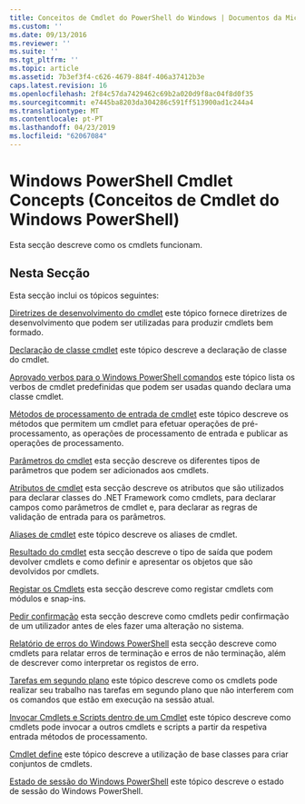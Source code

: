 ```yaml
---
title: Conceitos de Cmdlet do PowerShell do Windows | Documentos da Microsoft
ms.custom: ''
ms.date: 09/13/2016
ms.reviewer: ''
ms.suite: ''
ms.tgt_pltfrm: ''
ms.topic: article
ms.assetid: 7b3ef3f4-c626-4679-884f-406a37412b3e
caps.latest.revision: 16
ms.openlocfilehash: 2f84c57da7429462c69b2a020d9f8ac04f8d0f35
ms.sourcegitcommit: e7445ba8203da304286c591ff513900ad1c244a4
ms.translationtype: MT
ms.contentlocale: pt-PT
ms.lasthandoff: 04/23/2019
ms.locfileid: "62067084"
---
```

# <a name="windows-powershell-cmdlet-concepts"></a>Windows PowerShell Cmdlet Concepts (Conceitos de Cmdlet do Windows PowerShell)

Esta secção descreve como os cmdlets funcionam.

## <a name="in-this-section"></a>Nesta Secção

Esta secção inclui os tópicos seguintes:

[Diretrizes de desenvolvimento do cmdlet](./cmdlet-development-guidelines.md) este tópico fornece diretrizes de desenvolvimento que podem ser utilizadas para produzir cmdlets bem formado.

[Declaração de classe cmdlet](./cmdlet-class-declaration.md) este tópico descreve a declaração de classe do cmdlet.

[Aprovado verbos para o Windows PowerShell comandos](./approved-verbs-for-windows-powershell-commands.md) este tópico lista os verbos de cmdlet predefinidas que podem ser usadas quando declara uma classe cmdlet.

[Métodos de processamento de entrada de cmdlet](./cmdlet-input-processing-methods.md) este tópico descreve os métodos que permitem um cmdlet para efetuar operações de pré-processamento, as operações de processamento de entrada e publicar as operações de processamento.

[Parâmetros do cmdlet](./cmdlet-parameters.md) esta secção descreve os diferentes tipos de parâmetros que podem ser adicionados aos cmdlets.

[Atributos de cmdlet](./cmdlet-attributes.md) esta secção descreve os atributos que são utilizados para declarar classes do .NET Framework como cmdlets, para declarar campos como parâmetros de cmdlet e, para declarar as regras de validação de entrada para os parâmetros.

[Aliases de cmdlet](./cmdlet-aliases.md) este tópico descreve os aliases de cmdlet.

[Resultado do cmdlet](./cmdlet-output.md) esta secção descreve o tipo de saída que podem devolver cmdlets e como definir e apresentar os objetos que são devolvidos por cmdlets.

[Registar os Cmdlets](./modules-and-snap-ins.md) esta secção descreve como registar cmdlets com módulos e snap-ins.

[Pedir confirmação](./requesting-confirmation-from-cmdlets.md) esta secção descreve como cmdlets pedir confirmação de um utilizador antes de eles fazer uma alteração no sistema.

[Relatório de erros do Windows PowerShell](./error-reporting-concepts.md) esta secção descreve como cmdlets para relatar erros de terminação e erros de não terminação, além de descrever como interpretar os registos de erro.

[Tarefas em segundo plano](./background-jobs.md) este tópico descreve como os cmdlets pode realizar seu trabalho nas tarefas em segundo plano que não interferem com os comandos que estão em execução na sessão atual.

[Invocar Cmdlets e Scripts dentro de um Cmdlet](./invoking-cmdlets-and-scripts-within-a-cmdlet.md) este tópico descreve como cmdlets pode invocar a outros cmdlets e scripts a partir da respetiva entrada métodos de processamento.

[Cmdlet define](./cmdlet-sets.md) este tópico descreve a utilização de base classes para criar conjuntos de cmdlets.

[Estado de sessão do Windows PowerShell](./windows-powershell-session-state.md) este tópico descreve o estado de sessão do Windows PowerShell.

